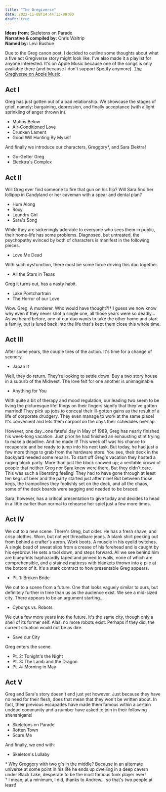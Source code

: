 ```yaml
---
title: "The Gregiverse"
date: 2022-11-08T14:44:13-08:00
draft: true
---
```

**Ideas from:** Skeletons on Parade\
**Narrative & compiled by:** Chris Waltrip\
**Named by:** Levi Bushue

Due to the Greg canon post, I decided to outline some thoughts about what a five act Gregiverse story might look like.  I've also made it a playlist for anyone interested.  It's on Apple Music because one of the songs is only available there (and because I don't support Spotify anymore).  [The Gregiverse on Apple Music](https://music.apple.com/us/playlist/the-gregiverse/pl.u-9N9LX8eT756lJ4).


## Act I
Greg has just gotten out of a bad relationship.  We showcase the stages of grief, namely: bargaining, depression, and finally acceptance (with a light sprinkling of anger thrown in).
* Mutiny Below
* Air-Conditioned Love
* Drunken Lament
* Good Will Hunting By Myself

And finally we introduce our characters, Greggory*, and Sara Elektra!
* Go-Getter Greg
* Elecktra's Complex

## Act II
Will Greg ever find someone to fire that gun on his hip?  Will Sara find her lollipop in Candyland or her caveman with a spear and dental plan?
* Hum Along
* Roxy
* Laundry Girl
* Sara's Song

While they are sickeningly adorable to everyone who sees them in public, their home-life has some problems.  Diagnosed, but untreated, the psychopathy evinced by both of characters is manifest in the following pieces.
* Love Me Dead

With such dysfunction, there must be some force driving this duo together.
* All the Stars in Texas

Greg it turns out, has a nasty habit.
* Lake Pontchartrain
* The Horror of our Love

Wow.  Greg.  A murderer.  Who would have thought?!†  I guess we now know why even if they never shot a single one, all those years were so deadly...
As we heard before, one of our duo wants to take the other home and start a family, but is lured back into the life that's kept them close this whole time.

## Act III
After some years, the couple tires of the action.  It's time for a change of scenery.
* Japan It

Well, they do return.  They're looking to settle down.  Buy a two story house in a suburb of the Midwest.  The love felt for one another is unimaginable.
* Anything for You

With quite a bit of therapy and mood regulation, our leading two seem to be living the picturesque life!  Rings on their fingers signify that they've gotten married!  They pick up jobs to conceal their ill-gotten gains as the result of a life of corporate drudgery.  They even manage to work at the same place!  It's convenient and lets them carpool on the days their schedules overlap.

However, one day...one fateful day in May of 1989, Greg has nearly finished his week-long vacation.  Just prior he had finished an exhausting stint trying to make a deadline.  And he made it!  This week off was his chance to recuperate and be ready to jump into his next task.  But today, he had just a few more things to grab from the hardware store.  You see, their deck in the backyard needed some repairs.  To start off Greg's vacation they hosted a raging block party.  More than just the block showed up; a veritable crowd of people that neither Greg nor Sara knew were there.  But they didn't care.  This was such a liberating feeling!  They had to have gone through at least ten kegs of beer and the party started just after nine!  But between those kegs, the trampolines they foolishly set on the deck, and all the chaos, some of the deck boards were sagging and needed to be braced.

Sara, however, has a critical presentation to give today and decides to head in a little earlier than normal to rehearse her spiel just a few more times.

## Act IV
We cut to a new scene.  There's Greg, but older.  He has a fresh shave, and crisp clothes.  Worn, but not yet threadbare jeans.  A blank shirt peeking out from behind a crafter's apron.  Work boots.  A muscle in his eyelid twitches.  A single bead of sweat slips from a crease of his forehead and is caught by his eyebrow.  He sets a tool down, and steps forward.  All we see behind him are blueprints haphazardly taped and pinned to walls, none of which are comprehensible, and a stained mattress with blankets thrown into a pile at the bottom of it.  It's a stark contract to how presentable Greg appears.
* Pt. 1: Broken Bride

We cut to a scene from a future.  One that looks vaguely similar to ours, but definitely further in time than us as the audience exist.  We see a mid-sized city.  There appears to be an argument starting...
* Cyborgs vs. Robots

We cut a few more years into the future.  It's the same city, though only a shell of its former self.  Alas, no more robots exist.  Perhaps if they did, the current situation would not be as dire.
* Save our City

Greg enters the scene.
* Pt. 2: Tonight's the Night
* Pt. 3: The Lamb and the Dragon
* Pt. 4: Morning in May

## Act V
Greg and Sara's story doesn't end just yet however.  Just because they have no need for their flesh, does that mean that they won't be written about.  In fact, their previous escapades have made them famous within a certain undead community and a number have asked to join in their following shenanigans!
* Skeletons on Parade
* Rotten Town
* Scare Me

And finally, we end with:
* Skeleton's Lullaby

\* Why Greggory with two g's in the middle?  Because in an alternate universe at some point in his life he ends up dwelling in a deep cavern under Black Lake, desperate to be the most famous funk player ever!\
† I mean, at a minimum, I did, thanks to Andrew... so that's two people at least!